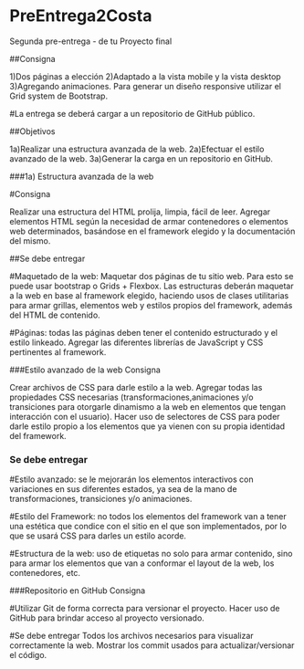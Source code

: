 # PreEntrega2Costa
Segunda pre-entrega - de tu Proyecto final

##Consigna

1)Dos páginas a elección
2)Adaptado a la vista mobile y la vista desktop
3)Agregando animaciones. Para generar un diseño responsive utilizar el Grid system de Bootstrap. 

#La entrega se deberá cargar a un repositorio de GitHub público.

##Objetivos

1a)Realizar una estructura avanzada de la web.
2a)Efectuar el estilo avanzado de la web.
3a)Generar la carga en un repositorio en GitHub.

###1a) Estructura avanzada de la web

#Consigna

Realizar una estructura del HTML prolija, limpia, fácil de leer.
Agregar elementos HTML según la necesidad de armar contenedores o elementos web determinados, basándose en el framework elegido y la documentación del mismo. 

##Se debe entregar

#Maquetado de la web: Maquetar dos páginas de tu sitio web. Para esto se puede usar bootstrap o Grids + Flexbox. Las                                estructuras deberán maquetar a la web en base al framework elegido, haciendo usos de clases utilitarias                      para armar grillas, elementos web y estilos propios del framework, además del HTML de contenido.

#Páginas: todas las páginas deben tener el contenido estructurado y el estilo linkeado. Agregar las diferentes librerías de            JavaScript y CSS pertinentes al framework.

###Estilo avanzado de la web
Consigna

Crear archivos de CSS para darle estilo a la web. 
                      Agregar todas las propiedades CSS necesarias (transformaciones,animaciones y/o transiciones para                           otorgarle dinamismo a la web en elementos que tengan interacción con el usuario). Hacer   uso de                           selectores de CSS para poder darle estilo propio a los elementos que ya vienen con su propia                               identidad del     framework.
                      
                      
### Se debe entregar
#Estilo avanzado: se le mejorarán los elementos interactivos con variaciones en sus diferentes estados, ya sea de la mano de transformaciones, transiciones y/o animaciones.

#Estilo del Framework: no todos los elementos del framework van a tener una estética que condice con el sitio en el que son implementados, por lo que se usará CSS para darles un estilo acorde.

#Estructura de la web: uso de etiquetas no solo para armar contenido, sino para armar los elementos que van a conformar el layout de la web, los contenedores, etc.

###Repositorio en GitHub
Consigna

#Utilizar Git de forma correcta para versionar el proyecto. Hacer uso de GitHub para brindar acceso al proyecto versionado.

#Se debe entregar
Todos los archivos necesarios para visualizar correctamente la web.
Mostrar los commit usados para actualizar/versionar el código.



